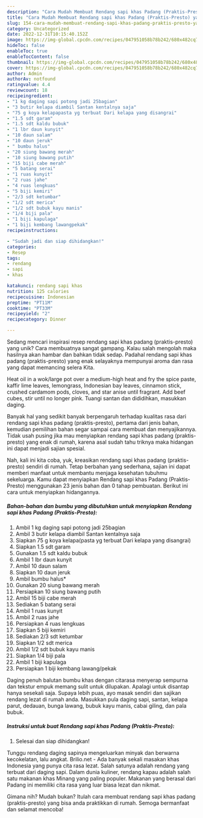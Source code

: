 ```yaml
---
description: "Cara Mudah Membuat Rendang sapi khas Padang (Praktis-Presto) yang Enak"
title: "Cara Mudah Membuat Rendang sapi khas Padang (Praktis-Presto) yang Enak"
slug: 154-cara-mudah-membuat-rendang-sapi-khas-padang-praktis-presto-yang-enak
category: Uncategorized
date: 2022-12-31T10:15:40.152Z
image: https://img-global.cpcdn.com/recipes/047951058b78b242/680x482cq70/rendang-sapi-khas-padang-praktis-presto-foto-resep-utama.jpg
hideToc: false
enableToc: true
enableTocContent: false
thumbnail: https://img-global.cpcdn.com/recipes/047951058b78b242/680x482cq70/rendang-sapi-khas-padang-praktis-presto-foto-resep-utama.jpg
cover: https://img-global.cpcdn.com/recipes/047951058b78b242/680x482cq70/rendang-sapi-khas-padang-praktis-presto-foto-resep-utama.jpg
author: Admin
authorAv: notfound
ratingvalue: 4.4
reviewcount: 18
recipeingredient:
- "1 kg daging sapi potong jadi 25bagian"
- "3 butir kelapa diambil Santan kentalnya saja"
- "75 g koya kelapapasta yg terbuat Dari kelapa yang disangrai"
- "1.5 sdt garam"
- "1.5 sdt kaldu bubuk"
- "1 lbr daun kunyit"
- "10 daun salam"
- "10 daun jeruk"
- " bumbu halus"
- "20 siung bawang merah"
- "10 siung bawang putih"
- "15 biji cabe merah"
- "5 batang serai"
- "1 ruas kunyit"
- "2 ruas jahe"
- "4 ruas lengkuas"
- "5 biji kemiri"
- "2/3 sdt ketumbar"
- "1/2 sdt merica"
- "1/2 sdt bubuk kayu manis"
- "1/4 biji pala"
- "1 biji kapulaga"
- "1 biji kembang lawangpekak"
recipeinstructions:

- "Sudah jadi dan siap dihidangkan!"
categories:
- Resep
tags:
- rendang
- sapi
- khas

katakunci: rendang sapi khas 
nutrition: 125 calories
recipecuisine: Indonesian
preptime: "PT11M"
cooktime: "PT33M"
recipeyield: "2"
recipecategory: Dinner

---
```





Sedang mencari inspirasi resep rendang sapi khas padang (praktis-presto) yang unik? Cara membuatnya sangat gampang. Kalau salah mengolah maka hasilnya akan hambar dan bahkan tidak sedap. Padahal rendang sapi khas padang (praktis-presto) yang enak selayaknya mempunyai aroma dan rasa yang dapat memancing selera Kita.





Heat oil in a wok/large pot over a medium-high heat and fry the spice paste, kaffir lime leaves, lemongrass, Indonesian bay leaves, cinnamon stick, crushed cardamom pods, cloves, and star anise until fragrant. Add beef cubes, stir until no longer pink. Tuangi santan dan dididihkan, masukkan daging.

Banyak hal yang sedikit banyak berpengaruh terhadap kualitas rasa dari rendang sapi khas padang (praktis-presto), pertama dari jenis bahan, kemudian pemilihan bahan segar sampai cara membuat dan menyajikannya. Tidak usah pusing jika mau menyiapkan rendang sapi khas padang (praktis-presto) yang enak di rumah, karena asal sudah tahu triknya maka hidangan ini dapat menjadi sajian spesial.






Nah, kali ini kita coba, yuk, kreasikan rendang sapi khas padang (praktis-presto) sendiri di rumah. Tetap berbahan yang sederhana, sajian ini dapat memberi manfaat untuk membantu menjaga kesehatan tubuhmu sekeluarga. Kamu dapat menyiapkan Rendang sapi khas Padang (Praktis-Presto) menggunakan 23 jenis bahan dan 0 tahap pembuatan. Berikut ini cara untuk menyiapkan hidangannya.

<!--inarticleads1-->

##### Bahan-bahan dan bumbu yang dibutuhkan untuk menyiapkan Rendang sapi khas Padang (Praktis-Presto):

1. Ambil 1 kg daging sapi potong jadi 25bagian
1. Ambil 3 butir kelapa diambil Santan kentalnya saja
1. Siapkan 75 g koya kelapa(pasta yg terbuat Dari kelapa yang disangrai)
1. Siapkan 1.5 sdt garam
1. Gunakan 1.5 sdt kaldu bubuk
1. Ambil 1 lbr daun kunyit
1. Ambil 10 daun salam
1. Siapkan 10 daun jeruk
1. Ambil  bumbu halus*
1. Gunakan 20 siung bawang merah
1. Persiapkan 10 siung bawang putih
1. Ambil 15 biji cabe merah
1. Sediakan 5 batang serai
1. Ambil 1 ruas kunyit
1. Ambil 2 ruas jahe
1. Persiapkan 4 ruas lengkuas
1. Siapkan 5 biji kemiri
1. Sediakan 2/3 sdt ketumbar
1. Siapkan 1/2 sdt merica
1. Ambil 1/2 sdt bubuk kayu manis
1. Siapkan 1/4 biji pala
1. Ambil 1 biji kapulaga
1. Persiapkan 1 biji kembang lawang/pekak


Daging penuh balutan bumbu khas dengan citarasa menyerap sempurna dan tekstur empuk memang sulit untuk dilupakan. Apalagi untuk disantap hanya sesekali saja. Supaya lebih puas, ayo masak sendiri dan sajikan rendang lezat di rumah anda. Masukkan pula daging sapi, santan, kelapa parut, dedauan, bunga lawang, bubuk kayu manis, cabai giling, dan pala bubuk. 

<!--inarticleads2-->

##### Instruksi untuk buat Rendang sapi khas Padang (Praktis-Presto):


1. Selesai dan siap dihidangkan!

Tunggu rendang daging sapinya mengeluarkan minyak dan berwarna kecokelatan, lalu angkat. Brilio.net - Ada banyak sekali masakan khas Indonesia yang punya cita rasa lezat. Salah satunya adalah rendang yang terbuat dari daging sapi. Dalam dunia kuliner, rendang kapau adalah salah satu makanan khas Minang yang paling populer. Makanan yang berasal dari Padang ini memiliki cita rasa yang luar biasa lezat dan nikmat. 

Gimana nih? Mudah bukan? Itulah cara membuat rendang sapi khas padang (praktis-presto) yang bisa anda praktikkan di rumah. Semoga bermanfaat dan selamat mencoba!
